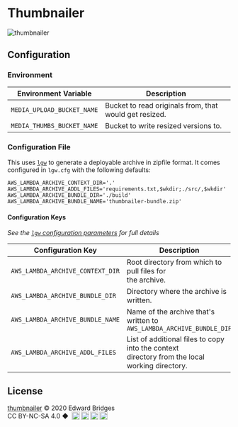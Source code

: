 # Thumbnailer

![thumbnailer](https://github.com/ebridges/thumbnailer/workflows/thumbnailer-release/badge.svg)

## Configuration

### Environment

| Environment Variable       | Description                                            |
|----------------------------|--------------------------------------------------------|
| `MEDIA_UPLOAD_BUCKET_NAME` | Bucket to read originals from, that would get resized. |
| `MEDIA_THUMBS_BUCKET_NAME` | Bucket to write resized versions to.                   |

### Configuration File

This uses [`lgw`](https://github.com/ebridges/lgw) to generate a deployable archive in zipfile format.  It comes configured in `lgw.cfg` with the following defaults:

```
AWS_LAMBDA_ARCHIVE_CONTEXT_DIR='.'
AWS_LAMBDA_ARCHIVE_ADDL_FILES='requirements.txt,$wkdir;./src/,$wkdir'
AWS_LAMBDA_ARCHIVE_BUNDLE_DIR='./build'
AWS_LAMBDA_ARCHIVE_BUNDLE_NAME='thumbnailer-bundle.zip'
```

#### Configuration Keys

_See the [`lgw` configuration parameters](https://github.com/ebridges/lgw#configuration-parameters) for full details_

| Configuration Key                | Description                                              |
|----------------------------------|----------------------------------------------------------|
| `AWS_LAMBDA_ARCHIVE_CONTEXT_DIR` | Root directory from which to pull files for<br> the archive. |
| `AWS_LAMBDA_ARCHIVE_BUNDLE_DIR`  | Directory where the archive is written.                  |
| `AWS_LAMBDA_ARCHIVE_BUNDLE_NAME` | Name of the archive that's written to <br>`AWS_LAMBDA_ARCHIVE_BUNDLE_DIR` |
| `AWS_LAMBDA_ARCHIVE_ADDL_FILES`  | List of additional files to copy into the context<br>directory from the local working directory. |

## License

<p xmlns:dct="http://purl.org/dc/terms/" xmlns:cc="http://creativecommons.org/ns#" class="license-text"><a rel="cc:attributionURL" href="https://github.com/ebridges/thumbnailer"><span rel="dct:title">thumbnailer</span></a> &copy; 2020 Edward Bridges<br/>CC BY-NC-SA 4.0 &#9670; <a href="https://creativecommons.org/licenses/by-nc-sa/4.0"><img style="height:18px!important;margin-left: 3px;vertical-align:text-bottom;" src="https://mirrors.creativecommons.org/presskit/icons/cc.svg?ref=chooser-v1" /><img  style="height:18px!important;margin-left: 3px;vertical-align:text-bottom;" src="https://mirrors.creativecommons.org/presskit/icons/by.svg?ref=chooser-v1" /><img  style="height:18px!important;margin-left: 3px;vertical-align:text-bottom;" src="https://mirrors.creativecommons.org/presskit/icons/nc.svg?ref=chooser-v1" /><img  style="height:18px!important;margin-left: 3px;vertical-align:text-bottom;" src="https://mirrors.creativecommons.org/presskit/icons/sa.svg?ref=chooser-v1" /></a></p>